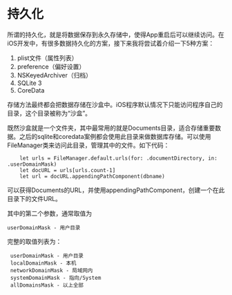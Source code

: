 
# 持久化

所谓的持久化，就是将数据保存到永久存储中，使得App重启后可以继续访问。在iOS开发中，有很多数据持久化的方案，接下来我将尝试着介绍一下5种方案：

1. plist文件（属性列表）
2. preference（偏好设置）
3. NSKeyedArchiver（归档）
4. SQLite 3
5. CoreData

存储方法最终都会把数据存储在沙盒中。iOS程序默认情况下只能访问程序自己的目录，这个目录被称为“沙盒”。

既然沙盒就是一个文件夹，其中最常用的就是Documents目录，适合存储重要数据。之后的sqlite和coredata案例都会使用此目录来做数据库存储。可以使用FileManager类来访问此目录，管理其中的文件。如下代码：


		let urls = FileManager.default.urls(for: .documentDirectory, in: .userDomainMask)
        let docURL = urls[urls.count-1]
        let url = docURL.appendingPathComponent(dbname)

可以获得Documents的URL，并使用appendingPathComponent，创建一个在此目录下的文件URL。

 其中的第二个参数，通常取值为
 
 	userDomainMask - 用户目录
 
完整的取值列表为：

	 userDomainMask - 用户目录
	 localDomainMask - 本机
	 networkDomainMask - 局域网内
	 systemDomainMask - 指向/System
	 allDomainsMask - 以上全部
